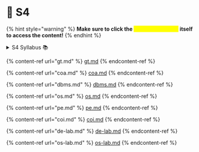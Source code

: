 # 📓 S4

{% hint style="warning" %}
**Make sure to click the **<mark style="color:yellow;">**drop-down arrow**</mark>** itself to access the content!**
{% endhint %}

<details>

<summary>S4 Syllabus 📚</summary>

[S4 CS Syllabus](https://drive.google.com/file/d/1wpW\_ma9qbWP\_aKAD0qIRPhupt5yeXZrG/view?usp=drive\_link) 👈

</details>

{% content-ref url="gt.md" %}
[gt.md](gt.md)
{% endcontent-ref %}

{% content-ref url="coa.md" %}
[coa.md](coa.md)
{% endcontent-ref %}

{% content-ref url="dbms.md" %}
[dbms.md](dbms.md)
{% endcontent-ref %}

{% content-ref url="os.md" %}
[os.md](os.md)
{% endcontent-ref %}

{% content-ref url="pe.md" %}
[pe.md](pe.md)
{% endcontent-ref %}

{% content-ref url="coi.md" %}
[coi.md](coi.md)
{% endcontent-ref %}

{% content-ref url="de-lab.md" %}
[de-lab.md](de-lab.md)
{% endcontent-ref %}

{% content-ref url="os-lab.md" %}
[os-lab.md](os-lab.md)
{% endcontent-ref %}
